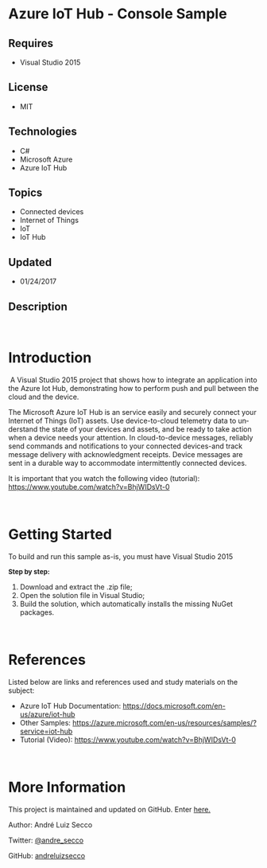 # Azure IoT Hub - Console Sample
## Requires
- Visual Studio 2015
## License
- MIT
## Technologies
- C#
- Microsoft Azure
- Azure IoT Hub
## Topics
- Connected devices
- Internet of Things
- IoT
- IoT Hub
## Updated
- 01/24/2017
## Description

<p><span lang="en"><span><br>
</span></span></p>
<h1>Introduction</h1>
<p><span id="result_box" lang="en"><span>&nbsp;</span><span><span id="result_box" lang="en"><span>A Visual Studio 2015 project that shows how to integrate an application into the Azure Iot Hub, demonstrating how to perform push and pull between the cloud
 and the device.</span></span></span></span></p>
<p><span lang="en"><span><span lang="en"><span><span class="posted-on">The Microsoft Azure IoT Hub is an service easily and securely connect your Internet of Things (IoT) assets. Use device-to-cloud telemetry data to understand the state of your devices and
 assets, and be ready to take action when a device needs your attention. In cloud-to-device messages, reliably send commands and notifications to your connected devices-and track message delivery with acknowledgment receipts. Device messages are sent in a durable
 way to accommodate intermittently connected devices.</span></span></span></span></span></p>
<p><span lang="en"><span><span lang="en"><span><span class="posted-on"><span id="result_box" lang="en"><span>It is important that you watch the following video (tutorial):
<span lang="en"><span><a title="https://www.youtube.com/watch?v=BhjWIDsVt-0" href="https://www.youtube.com/watch?v=BhjWIDsVt-0" target="_blank">https://www.youtube.com/watch?v=BhjWIDsVt-0</a></span></span></span></span></span></span></span></span></span></p>
<p><span lang="en"><span><br>
</span></span></p>
<h1>Getting Started</h1>
<p>To build and run this sample as-is, you must have Visual Studio 2015</p>
<p><strong><span style="font-size:small">Step by step:</span></strong></p>
<ol>
<li>Download and extract the .zip file; </li><li>Open the solution file in Visual Studio; </li><li>Build the solution, which automatically installs the missing NuGet packages. </li></ol>
<p>&nbsp;</p>
<h1>References</h1>
<p><span id="result_box" lang="en"><span>Listed below are</span> <span>links</span>
<span>and references</span> <span>used and</span> <span>study materials</span> <span>
on the subject:</span></span></p>
<ul>
<li><span lang="en"><span>Azure IoT Hub Documentation: <a title="https://docs.microsoft.com/en-us/azure/iot-hub/" href="https://docs.microsoft.com/en-us/azure/iot-hub/" target="_blank">
https://docs.microsoft.com/en-us/azure/iot-hub</a></span></span> </li><li><span lang="en"><span>Other Samples: <a title="https://azure.microsoft.com/en-us/resources/samples/?service=iot-hub" href="https://azure.microsoft.com/en-us/resources/samples/?service=iot-hub" target="_blank">
https://azure.microsoft.com/en-us/resources/samples/?service=iot-hub</a></span></span>
</li><li><span lang="en"><span>Tutorial (Video</span></span><span lang="en"><span>): <a title="https://www.youtube.com/watch?v=BhjWIDsVt-0" href="https://www.youtube.com/watch?v=BhjWIDsVt-0" target="_blank">
https://www.youtube.com/watch?v=BhjWIDsVt-0</a></span></span> </li></ul>
<p><span lang="en"><span><br>
</span></span></p>
<h1>More Information</h1>
<p><span id="result_box" lang="en"><span>This project</span> <span>is</span> <span>
maintained and updated</span> <span>on GitHub</span><span>.</span> <span>Enter</span><span>
<a title="https://github.com/andreluizsecco/ChatBotSample" href="https://github.com/andreluizsecco/ChatBotSample" target="_blank">
</a><a title="https://github.com/andreluizsecco/AzureIotHubConsole" href="https://github.com/andreluizsecco/AzureIotHubConsole" target="_blank">here.</a></span></span></p>
<p>Author: Andr&eacute; Luiz Secco</p>
<p>Twitter: <a title="https://twitter.com/andre_secco" href="https://twitter.com/andre_secco" target="_blank">
@andre_secco</a></p>
<p>GitHub: <a title="https://github.com/andreluizsecco" href="https://github.com/andreluizsecco" target="_blank">
andreluizsecco</a></p>
